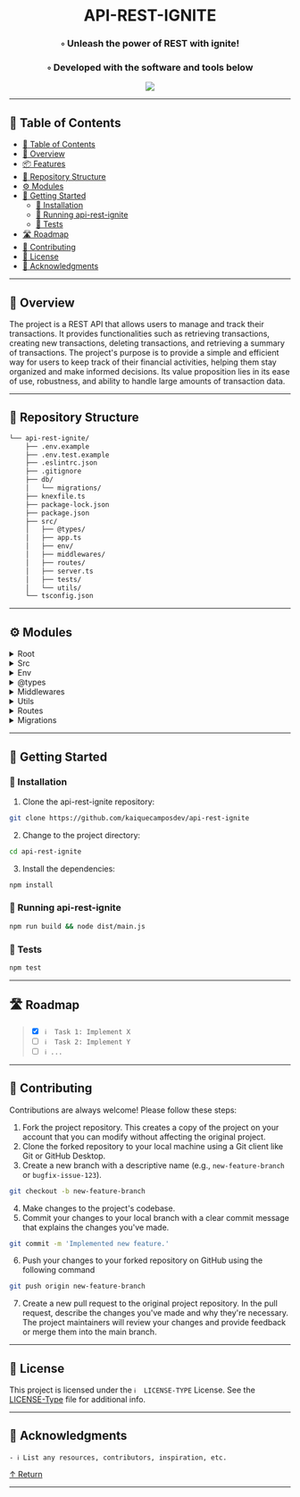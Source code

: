 <div align="center">
    <h1>API-REST-IGNITE</h1>
    <h3>◦ Unleash the power of REST with ignite!</h3>
    <h3>◦ Developed with the software and tools below</h3>
</div>

<p align="center">
  <a href="https://skillicons.dev">
    <img src=https://skillicons.dev/icons?i=js,ts,nodejs,jest />
  </a>
</p>

---

## 📖 Table of Contents
- [📖 Table of Contents](#-table-of-contents)
- [📍 Overview](#-overview)
- [📦 Features](#-features)
- [📂 Repository Structure](#-repository-structure)
- [⚙️ Modules](#modules)
- [🚀 Getting Started](#-getting-started)
    - [🔧 Installation](#-installation)
    - [🤖 Running api-rest-ignite](#-running-api-rest-ignite)
    - [🧪 Tests](#-tests)
- [🛣 Roadmap](#-roadmap)
- [🤝 Contributing](#-contributing)
- [📄 License](#-license)
- [👏 Acknowledgments](#-acknowledgments)

---


## 📍 Overview

The project is a REST API that allows users to manage and track their transactions. It provides functionalities such as retrieving transactions, creating new transactions, deleting transactions, and retrieving a summary of transactions. The project's purpose is to provide a simple and efficient way for users to keep track of their financial activities, helping them stay organized and make informed decisions. Its value proposition lies in its ease of use, robustness, and ability to handle large amounts of transaction data.

---

## 📂 Repository Structure

```sh
└── api-rest-ignite/
    ├── .env.example
    ├── .env.test.example
    ├── .eslintrc.json
    ├── .gitignore
    ├── db/
    │   └── migrations/
    ├── knexfile.ts
    ├── package-lock.json
    ├── package.json
    ├── src/
    │   ├── @types/
    │   ├── app.ts
    │   ├── env/
    │   ├── middlewares/
    │   ├── routes/
    │   ├── server.ts
    │   ├── tests/
    │   └── utils/
    └── tsconfig.json
```


---

## ⚙️ Modules

<details closed><summary>Root</summary>

| File                                                                                                | Summary                                                                                                                                                                                            |
| ---                                                                                                 | ---                                                                                                                                                                                                |
| [knexfile.ts](https://github.com/kaiquecamposdev/api-rest-ignite/blob/main/knexfile.ts)             | This code exports the database configuration from the'database' module to be used in other parts of the application.                                                                               |
| [.env.test.example](https://github.com/kaiquecamposdev/api-rest-ignite/blob/main/.env.test.example) | The.env.test.example file sets the environment variables for running tests. It defines the NODE_ENV as "test" and sets the DATABASE_PATH to "./db/test.db" to specify the test database file path. |

</details>

<details closed><summary>Src</summary>

| File                                                                                    | Summary                                                                                                                                                                                                   |
| ---                                                                                     | ---                                                                                                                                                                                                       |
| [app.ts](https://github.com/kaiquecamposdev/api-rest-ignite/blob/main/src/app.ts)       | This code initializes a Fastify server and registers a cookie plugin. It also registers the transactionsRoutes module under the'/transactions' prefix.                                                    |
| [server.ts](https://github.com/kaiquecamposdev/api-rest-ignite/blob/main/src/server.ts) | This code initializes and starts a server using the "app" module. It listens on the specified port defined in the "env" module. Once the server is running, it logs a message indicating the port number. |

</details>

<details closed><summary>Env</summary>

| File                                                                                      | Summary                                                                                                                                                                                                                                                            |
| ---                                                                                       | ---                                                                                                                                                                                                                                                                |
| [index.ts](https://github.com/kaiquecamposdev/api-rest-ignite/blob/main/src/env/index.ts) | The code reads environment variables, validates them against a predefined schema, and exports the validated variables as the'env' object. It also handles different environment setups for testing and production, and provides default values for some variables. |

</details>

<details closed><summary>@types</summary>

| File                                                                                       | Summary                                                                                                                                                                                                         |
| ---                                                                                        | ---                                                                                                                                                                                                             |
| [knex.ts](https://github.com/kaiquecamposdev/api-rest-ignite/blob/main/src/@types/knex.ts) | The code defines the structure of the "transactions" table in a database using TypeScript and the Knex library. It specifies the columns (id, title, amount, type, created_at) and their respective data types. |

</details>

<details closed><summary>Middlewares</summary>

| File                                                                                                                                | Summary                                                                                                                                                                   |
| ---                                                                                                                                 | ---                                                                                                                                                                       |
| [check-session-id-exist.ts](https://github.com/kaiquecamposdev/api-rest-ignite/blob/main/src/middlewares/check-session-id-exist.ts) | The code is a middleware function that checks if a session id exists in the request cookies. If the session id does not exist, it returns an unauthorized error response. |

</details>

<details closed><summary>Utils</summary>

| File                                                                                              | Summary                                                                                                                                                                                                                                                                      |
| ---                                                                                               | ---                                                                                                                                                                                                                                                                          |
| [database.ts](https://github.com/kaiquecamposdev/api-rest-ignite/blob/main/src/utils/database.ts) | This code exports a configuration object for a sqlite database connection. It uses a filename specified in the environment variable DATABASE_PATH, sets the default value for null, and specifies a directory for migrations. The knexDb object is created using the config. |

</details>

<details closed><summary>Routes</summary>

| File                                                                                                                   | Summary                                                                                                                                                                                                                                                                                                                                                  |
| ---                                                                                                                    | ---                                                                                                                                                                                                                                                                                                                                                      |
| [transactionsRoutes.ts](https://github.com/kaiquecamposdev/api-rest-ignite/blob/main/src/routes/transactionsRoutes.ts) | The code in transactionsRoutes.ts defines routes for managing transactions, including retrieving transactions, retrieving a specific transaction by ID, retrieving a summary of transactions, creating a new transaction, and deleting a transaction by ID. It also includes data validation using zod and middleware for checking session ID existence. |

</details>

<details closed><summary>Migrations</summary>

| File                                                                                                                                                                            | Summary                                                                                                                                                                                  |
| ---                                                                                                                                                                             | ---                                                                                                                                                                                      |
| [20230920181102_create-transactions.ts](https://github.com/kaiquecamposdev/api-rest-ignite/blob/main/db/migrations/20230920181102_create-transactions.ts)                       | This code creates a migration to create a table named "transactions" in the database. It has columns for id, title, amount, and created_at. The table is dropped in the "down" function. |
| [20230920181203_add_section_id_to_transactions.ts](https://github.com/kaiquecamposdev/api-rest-ignite/blob/main/db/migrations/20230920181203_add_section_id_to_transactions.ts) | This code adds a new column'session_id' to the'transactions' table in the database. The'up' function creates the column, while the'down' function removes it.                            |

</details>

---

## 🚀 Getting Started

### 🔧 Installation

1. Clone the api-rest-ignite repository:
```sh
git clone https://github.com/kaiquecamposdev/api-rest-ignite
```

2. Change to the project directory:
```sh
cd api-rest-ignite
```

3. Install the dependencies:
```sh
npm install
```

### 🤖 Running api-rest-ignite

```sh
npm run build && node dist/main.js
```

### 🧪 Tests
```sh
npm test
```

---


## 🛣 Roadmap

> - [X] `ℹ️  Task 1: Implement X`
> - [ ] `ℹ️  Task 2: Implement Y`
> - [ ] `ℹ️ ...`


---

## 🤝 Contributing

Contributions are always welcome! Please follow these steps:
1. Fork the project repository. This creates a copy of the project on your account that you can modify without affecting the original project.
2. Clone the forked repository to your local machine using a Git client like Git or GitHub Desktop.
3. Create a new branch with a descriptive name (e.g., `new-feature-branch` or `bugfix-issue-123`).
```sh
git checkout -b new-feature-branch
```
4. Make changes to the project's codebase.
5. Commit your changes to your local branch with a clear commit message that explains the changes you've made.
```sh
git commit -m 'Implemented new feature.'
```
6. Push your changes to your forked repository on GitHub using the following command
```sh
git push origin new-feature-branch
```
7. Create a new pull request to the original project repository. In the pull request, describe the changes you've made and why they're necessary.
The project maintainers will review your changes and provide feedback or merge them into the main branch.

---

## 📄 License

This project is licensed under the `ℹ️  LICENSE-TYPE` License. See the [LICENSE-Type](LICENSE) file for additional info.

---

## 👏 Acknowledgments

`- ℹ️ List any resources, contributors, inspiration, etc.`

[↑ Return](#Top)

---
